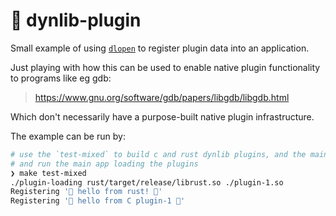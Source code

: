 # 🧩 dynlib-plugin

Small example of using [`dlopen`](https://linux.die.net/man/3/dlopen) to
register plugin data into an application.

Just playing with how this can be used to enable native plugin functionality to
programs like eg gdb:
> https://www.gnu.org/software/gdb/papers/libgdb/libgdb.html

Which don't necessarily have a purpose-built native plugin infrastructure.

The example can be run by:

```bash
# use the `test-mixed` to build c and rust dynlib plugins, and the main app,
# and run the main app loading the plugins
❯ make test-mixed
./plugin-loading rust/target/release/librust.so ./plugin-1.so
Registering '🦀 hello from rust! 🦀'
Registering '🦄 hello from C plugin-1 🦄'
```
